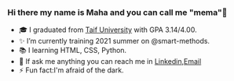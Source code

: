 ### Hi there my name is Maha and you can call me "mema":heart_decoration:

<!--
**Maha-Aljuaid/Maha-Aljuaid** is a ✨ _special_ ✨ repository because its `README.md` (this file) appears on your GitHub profile.

Here are some ideas to get you started:-->

- :mortar_board: I graduated from [Taif University](https://www.tu.edu.sa/) with GPA 3.14/4.00.
- :sparkles: I’m currently training 2021 summer on @smart-methods.
- :books: I learning HTML, CSS, Python.
- 💬 If ask me anything you can reach me in [Linkedin](https://www.linkedin.com/in/maha-aljuaid/),[Email](mahaaljuaid96@gmail.com)
- ⚡ Fun fact:I'm afraid of the dark.

